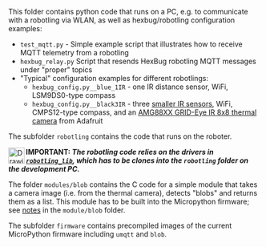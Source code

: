 This folder contains python code that runs on a PC, e.g. to communicate with a robotling via WLAN, as well as hexbug/robotling configuration examples:  
- `test_mqtt.py` - Simple example script that illustrates how to receive MQTT telemetry from a robotling
- `hexbug_relay.py` Script that resends HexBug robotling MQTT messages under "proper" topics
- "Typical" configuration examples for different robotlings:
  - `hexbug_config.py__blue_1IR` - one IR distance sensor, WiFi, LSM9DS0-type compass
  - `hexbug_config.py__black3IR` - three [smaller IR sensors](https://github.com/teuler/robotling/wiki/Sensoren-etc#GP2Y0AF15X), WiFi, CMPS12-type compass, and an [AMG88XX GRID-Eye IR 8x8 thermal camera](https://learn.adafruit.com/adafruit-amg8833-8x8-thermal-camera-sensor?view=all) from Adafruit


The subfolder `robotling` contains the code that runs on the roboter.  

[<img align="left" src="https://github.com/teuler/robotling/blob/master/pictures/warnung.png" alt="Drawing" width="32"/>](https://github.com/teuler/robotling/blob/master/pictures/warnung.png)
**IMPORTANT: _The robotling code relies on the drivers in [`robotling_lib`](https://github.com/teuler/robotling_lib), which has to be clones into the `robotling` 
  folder on the development PC._**

The folder `modules/blob` contains the C code for a simple module that takes a camera image (i.e. from the thermal camera), detects "blobs" and returns them as a list. This module has to be built into the Micropython firmware; see [notes](https://github.com/teuler/robotling/tree/master/code/modules/blob) in the `module/blob` folder.  

The subfolder `firmware` contains precompiled images of the current MicroPython firmware including `umqtt` and `blob`.

